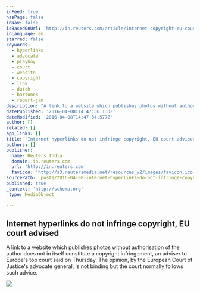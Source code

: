 ```yaml
---
inFeed: true
hasPage: false
inNav: false
isBasedOnUrl: 'http://in.reuters.com/article/internet-copyright-eu-court-idINKCN0X40VE'
inLanguage: en
starred: false
keywords:
  - hyperlinks
  - advocate
  - playboy
  - court
  - website
  - copyright
  - link
  - dutch
  - bartunek
  - robert-jan
description: "A link to a website which publishes photos without authorisation of the author does not in itself constitute a copyright infringement, an adviser to Europe's top court said on Thursday. The opinion, by the European Court of Justice's advocate general, is not binding but the court normally follows such advice."
datePublished: '2016-04-08T14:47:56.133Z'
dateModified: '2016-04-08T14:47:34.577Z'
author: []
related: []
app_links: []
title: 'Internet hyperlinks do not infringe copyright, EU court advised'
authors: []
publisher:
  name: Reuters India
  domain: in.reuters.com
  url: 'http://in.reuters.com'
  favicon: 'http://s3.reutersmedia.net/resources_v2/images/favicon.ico'
sourcePath: _posts/2016-04-08-internet-hyperlinks-do-not-infringe-copyright-eu-court-advi.md
published: true
_context: 'http://schema.org'
_type: MediaObject

---
```

<article style=""><h1>Internet hyperlinks do not infringe copyright, EU court advised</h1><p>A link to a website which publishes photos without authorisation of the author does not in itself constitute a copyright infringement, an adviser to Europe's top court said on Thursday. The opinion, by the European Court of Justice's advocate general, is not binding but the court normally follows such advice.</p><img src="https://s3-us-west-2.amazonaws.com/the-grid-img/p/6adc454dd6cb842d62977c1e7ba84d654c502ce0.jpg" /></article>